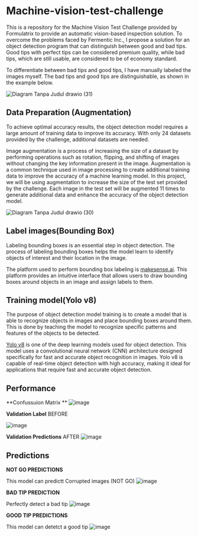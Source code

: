 # Machine-vision-test-challenge
This is a repository for the Machine Vision Test Challenge provided by Formulatrix to provide an automatic vision-based inspection solution. To overcome the problems faced by Fermentic Inc., I propose a solution for an object detection program that can distinguish between good and bad tips. Good tips with perfect tips can be considered premium quality, while bad tips, which are still usable, are considered to be of economy standard.

To differentiate between bad tips and good tips, I have manually labeled the images myself. The bad tips and good tips are distinguishable, as shown in the example below.

![Diagram Tanpa Judul drawio (31)](https://user-images.githubusercontent.com/99520100/224526359-99d86f8c-33ab-4118-a960-2d2801fa35bb.png)


## Data Preparation (Augmentation)
To achieve optimal accuracy results, the object detection model requires a large amount of training data to improve its accuracy. With only 24 datasets provided by the challenge, additional datasets are needed.

Image augmentation is a process of increasing the size of a dataset by performing operations such as rotation, flipping, and shifting of images without changing the key information present in the image. Augmentation is a common technique used in image processing to create additional training data to improve the accuracy of a machine learning model. In this project, we will be using augmentation to increase the size of the test set provided by the challenge. Each image in the test set will be augmented 11 times to generate additional data and enhance the accuracy of the object detection model.

![Diagram Tanpa Judul drawio (30)](https://user-images.githubusercontent.com/99520100/224467330-2b61fcaf-8456-4a9d-b87d-8a7762e330eb.png)

## Label images(Bounding Box)
Labeling bounding boxes is an essential step in object detection. The process of labeling bounding boxes helps the model learn to identify objects of interest and their location in the image.

The platform used to perform bounding box labeling is [makesense.ai](https://www.makesense.ai/). This platform provides an intuitive interface that allows users to draw bounding boxes around objects in an image and assign labels to them. 

## Training model(Yolo v8)
The purpose of object detection model training is to create a model that is able to recognize objects in images and place bounding boxes around them. This is done by teaching the model to recognize specific patterns and features of the objects to be detected.

[Yolo v8](https://github.com/ultralytics/ultralytics) is one of the deep learning models used for object detection. This model uses a convolutional neural network (CNN) architecture designed specifically for fast and accurate object recognition in images. Yolo v8 is capable of real-time object detection with high accuracy, making it ideal for applications that require fast and accurate object detection.

## Performance
**Confussuion Matrix ** 
![image](https://user-images.githubusercontent.com/99520100/224525872-f24b9412-aeed-4754-a08a-d5b07236a17e.png)

**Validation Label** BEFORE

![image](https://user-images.githubusercontent.com/99520100/224525897-39022514-8fa5-4956-9eab-c6b54ba23dba.png)

**Validation Predictions** AFTER
![image](https://user-images.githubusercontent.com/99520100/224525923-ca6dbbee-6d53-4012-b892-49cd1399fdfe.png)

## Predictions
**NOT GO PREDICTIONS**

This model can predictt Corrupted images (NOT GO)
![image](https://user-images.githubusercontent.com/99520100/224526074-9d4be470-1716-4f8e-be7c-85d382f77fca.png)

**BAD TIP PREDICTION**

Perfectly detect a bad tip
![image](https://user-images.githubusercontent.com/99520100/224526080-c9645b48-fba0-41b5-9471-d66b77e14875.png)

**GOOD TIP PREDICTIONS**

This model can detetct a good tip
![image](https://user-images.githubusercontent.com/99520100/224526248-ff66899c-0d6b-43fe-b2e9-6ba4f4d36273.png)




